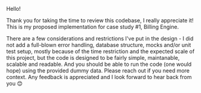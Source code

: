 Hello!

Thank you for taking the time to review this codebase, I really appreciate it! This is my proposed implementation for case study #1, Billing Engine.

There are a few considerations and restrictions I've put in the design - I did not add a full-blown error handling, database structure, mocks and/or unit test setup, mostly because of the time restriction and the expected scale of this project, but the code is designed to be fairly simple, maintanable, scalable and readable. And you should be able to run the code (one would hope) using the provided dummy data. Please reach out if you need more context. Any feedback is appreciated and I look forward to hear back from you :blush: